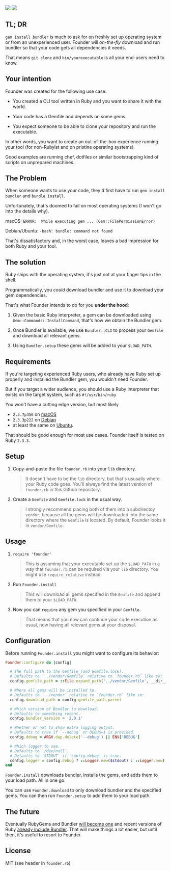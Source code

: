 ![](https://img.shields.io/circleci/project/github/halo/founder/master.svg)
![](https://img.shields.io/github/license/halo/founder.svg?color=blue)

## TL; DR

`gem install bundler` is much to ask for on freshly set up operating system or from an unexperienced user. Founder will *on-the-fly* download and run bundler so that your code gets all dependencies it needs.

That means `git clone` and `bin/yourexecutable` is all your end-users need to know.

## Your intention

Founder was created for the following use case:

* You created a CLI tool written in Ruby and you want to share it with the world.

* Your code has a Gemfile and depends on some gems.

* You expect someone to be able to clone your repository and run the executable.

In other words, you want to create an out-of-the-box experience running your tool (for non-Rubyist and on pristine operating systems).

Good examples are running chef, dotfiles or similar bootstrapping kind of scripts on unprepared machines.

## The Problem

When someone wants to use your code, they'd first have to run `gem install bundler` and `bundle install`.

Unfortunately, that's doomed to fail on most operating systems (I won't go into the details why).

macOS: `ERROR:  While executing gem ... (Gem::FilePermissionError)`

Debian/Ubuntu: `-bash: bundle: command not found`

That's dissatisfactory and, in the worst case, leaves a bad impression for both Ruby and your tool.

## The solution

Ruby ships with the operating system, it's just not at your finger tips in the shell.

Programmatically, you *could* download bundler and use it to download your gem dependencies.

That's what Founder intends to do for you **under the hood**:

1. Given the basic Ruby interpreter, a gem can be downloaded using `Gem::Commands::InstallCommand`, that's how we obtain the Bundler gem.

1. Once Bundler is available, we use `Bundler::CLI` to process your `Gemfile` and download all relevant gems.

1. Using `Bundler.setup` these gems will be added to your `$LOAD_PATH`.


## Requirements

If you're targeting experienced Ruby users, who already have Ruby set up properly and installed the Bundler gem, you wouldn't need Founder.

But if you target a wider audience, you should use a Ruby interpreter that exists on the target system, such as `#!/usr/bin/ruby`

You won't have a cutting edge version, but most likely

* `2.3.7p456` on [macOS](https://apple.stackexchange.com/a/257629)
* `2.3.3p222` on [Debian](https://packages.debian.org/stretch/ruby)
* at least the same on [Ubuntu](https://askubuntu.com/questions/918838/which-ruby-version-is-included-in-ubuntu-16-04).

That should be good enough for most use cases. Founder itself is tested on Ruby `2.3.3`.

## Setup

1. Copy-and-paste the file `founder.rb` into your `lib` directory.

   > It doesn't have to be the `lib` directory, but that's ususally where your Ruby code goes. You'll always find the latest version of `founder.rb` in this Github repository.

1. Create a `Gemfile` and `Gemfile.lock` in the usual way.

   > I strongly recommend placing both of them into a subdirectoy `vendor`, because all the gems will be downloaded into the same directory where the `Gemfile` is located. By default, Founder looks it in `vendor/Gemfile`.

## Usage

1. `require 'founder'`

   > This is assuming that your executable set up the `$LOAD_PATH` in a way that `founder.rb` can be required via your `lib` directory. You might use `require_relative` instead.

1. Run `Founder.install`

   > This will download all gems specified in the `Gemfile` and append them to your `$LOAD_PATH`.

1. Now you can `require` any gem you specified in your `Gemfile`.

   > That means that you now can continue your code execution as usual, now having all relevant gems at your disposal.

## Configuration

Before running `Founder.install` you might want to configure its behavior:

```ruby
Founder.configure do |config|

  # The full path to the Gemfile (and Gemfile.lock).
  # Defaults to `../vendor/Gemfile` relative to `founder.rb` like so:
  config.gemfile_path = ::File.expand_path('../vendor/Gemfile', __dir__)

  # Where all gems will be installed to.
  # Defaults to `../vendor` relative to `founder.rb` like so:
  config.download_path = config.gemfile_path.parent

  # Which version of Bundler to download.
  # Defaults to something recent.
  config.bundler_version = '2.0.1'

  # Whether or not to show extra logging output.
  # Defaults to true if `--debug` or DEBUG=1 is provided.
  config.debug = ARGV.dup.delete('--debug') || ENV['DEBUG']

  # Which logger to use.
  # Defaults to `/dev/null`.
  # Defaults to `STDOUT` if `config.debug` is true.
  config.logger = config.debug ? ::Logger.new($stdout) : ::Logger.new('/dev/null')
end
```

`Founder.install` downloads bundler, installs the gems, and adds them to your load path. All in one go.

You can use `Founder.download` to only download bundler and the specified gems. You can then run `Founder.setup` to add them to your load path.

## The future

Eventually RubyGems and Bundler [will become one](https://github.com/rubygems/rubygems/issues/1681) and recent versions of Ruby [already include Bundler](https://bugs.ruby-lang.org/issues/12733). That will make things a lot easier, but until then, it's useful to resort to Founder.

## License

MIT (see header in `founder.rb`)
